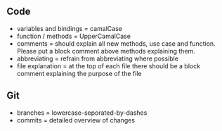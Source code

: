
## Code
- variables and bindings = camalCase
- function / methods 	 = UpperCamalCase
- comments 		 = should explain all new methods, use case and function. Please put a block comment above methods explaining them.
- abbreviating 		 = refrain from abbreviating where possible
- file explanation	 = at the top of each file there should be a block comment explaining the purpose of the file

## Git
- branches = lowercase-seporated-by-dashes
- commits  = detailed overview of changes

